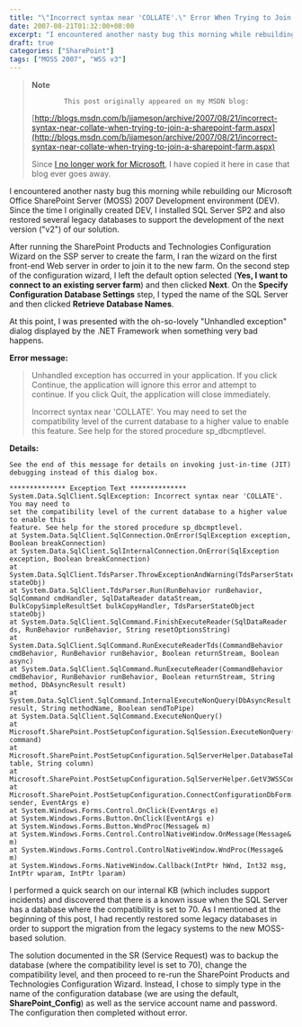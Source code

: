 ```yaml
---
title: "\"Incorrect syntax near 'COLLATE'.\" Error When Trying to Join a SharePoint Farm"
date: 2007-08-21T01:32:00+08:00
excerpt: "I encountered another nasty bug this morning while rebuilding our Microsoft Office SharePoint Server (MOSS) 2007 Development environment (DEV). Since the time I originally created DEV, I installed SQL Server SP2 and also restored several legacy databases..."
draft: true
categories: ["SharePoint"]
tags: ["MOSS 2007", "WSS v3"]
---
```


> **Note**
>
>             This post originally appeared on my MSDN blog:
>
> [http://blogs.msdn.com/b/jjameson/archive/2007/08/21/incorrect-syntax-near-collate-when-trying-to-join-a-sharepoint-farm.aspx](http://blogs.msdn.com/b/jjameson/archive/2007/08/21/incorrect-syntax-near-collate-when-trying-to-join-a-sharepoint-farm.aspx)
>
> Since [I no longer work for Microsoft](/blog/jjameson/2011/09/02/last-day-with-microsoft), I have copied it here in case that blog                 ever goes away.

I encountered another nasty bug this morning while rebuilding our Microsoft Office         SharePoint Server (MOSS) 2007 Development environment (DEV). Since the time I originally         created DEV, I installed SQL Server SP2 and also restored several legacy databases         to support the development of the next version ("v2") of our solution.

After running the SharePoint Products and Technologies Configuration Wizard on the         SSP server to create the farm, I ran the wizard on the first front-end Web server         in order to join it to the new farm. On the second step of the configuration wizard,         I left the default option selected (**Yes, I want to connect to an existing server
farm**) and then clicked **Next**. On the **Specify Configuration
Database Settings** step, I typed the name of the SQL Server and         then clicked **Retrieve Database Names**.

At this point, I was presented with the oh-so-lovely "Unhandled exception" dialog         displayed by the .NET Framework when something very bad happens.

**Error message:**

> Unhandled exception has occurred in your application. If you click Continue, the             application will ignore this error and attempt to continue. If you click Quit, the             application will close immediately.
>
> Incorrect syntax near 'COLLATE'. You may need to set the compatibility level of             the current database to a higher value to enable this feature. See help for the             stored procedure sp\_dbcmptlevel.

**Details:**

```
See the end of this message for details on invoking just-in-time (JIT) debugging instead of this dialog box.

************** Exception Text **************
System.Data.SqlClient.SqlException: Incorrect syntax near 'COLLATE'. You may need to
set the compatibility level of the current database to a higher value to enable this
feature. See help for the stored procedure sp_dbcmptlevel.
at System.Data.SqlClient.SqlConnection.OnError(SqlException exception, Boolean breakConnection)
at System.Data.SqlClient.SqlInternalConnection.OnError(SqlException exception, Boolean breakConnection)
at System.Data.SqlClient.TdsParser.ThrowExceptionAndWarning(TdsParserStateObject stateObj)
at System.Data.SqlClient.TdsParser.Run(RunBehavior runBehavior, SqlCommand cmdHandler, SqlDataReader dataStream, BulkCopySimpleResultSet bulkCopyHandler, TdsParserStateObject stateObj)
at System.Data.SqlClient.SqlCommand.FinishExecuteReader(SqlDataReader ds, RunBehavior runBehavior, String resetOptionsString)
at System.Data.SqlClient.SqlCommand.RunExecuteReaderTds(CommandBehavior cmdBehavior, RunBehavior runBehavior, Boolean returnStream, Boolean async)
at System.Data.SqlClient.SqlCommand.RunExecuteReader(CommandBehavior cmdBehavior, RunBehavior runBehavior, Boolean returnStream, String method, DbAsyncResult result)
at System.Data.SqlClient.SqlCommand.InternalExecuteNonQuery(DbAsyncResult result, String methodName, Boolean sendToPipe)
at System.Data.SqlClient.SqlCommand.ExecuteNonQuery()
at Microsoft.SharePoint.PostSetupConfiguration.SqlSession.ExecuteNonQuery(SqlCommand command)
at Microsoft.SharePoint.PostSetupConfiguration.SqlServerHelper.DatabaseTableWithColumnExists(String table, String column)
at Microsoft.SharePoint.PostSetupConfiguration.SqlServerHelper.GetV3WSSConfigurationDatabases()
at Microsoft.SharePoint.PostSetupConfiguration.ConnectConfigurationDbForm.GetDatabasesButtonClickEventHandler(Object sender, EventArgs e)
at System.Windows.Forms.Control.OnClick(EventArgs e)
at System.Windows.Forms.Button.OnClick(EventArgs e)
at System.Windows.Forms.Button.WndProc(Message& m)
at System.Windows.Forms.Control.ControlNativeWindow.OnMessage(Message& m)
at System.Windows.Forms.Control.ControlNativeWindow.WndProc(Message& m)
at System.Windows.Forms.NativeWindow.Callback(IntPtr hWnd, Int32 msg, IntPtr wparam, IntPtr lparam)
```

I performed a quick search on our internal KB (which includes support incidents)         and discovered that there is a known issue when the SQL Server has a database where         the compatibility is set to 70. As I mentioned at the beginning of this post, I         had recently restored some legacy databases in order to support the migration from         the legacy systems to the new MOSS-based solution.

The solution documented in the SR (Service Request) was to backup the database (where         the compatibility level is set to 70), change the compatibility level, and then         proceed to re-run the SharePoint Products and Technologies Configuration Wizard.         Instead, I chose to simply type in the name of the configuration database (we are         using the default, **SharePoint\_Config**) as well as the service account         name and password. The configuration then completed without error.


